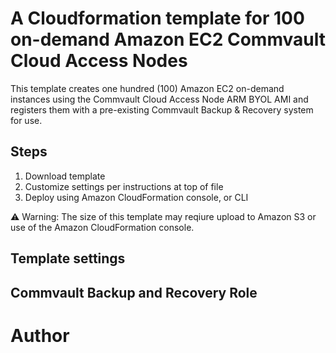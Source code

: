 # A Cloudformation template for 100 on-demand Amazon EC2 Commvault Cloud Access Nodes
This template creates one hundred (100) Amazon EC2 on-demand instances using the Commvault Cloud Access Node ARM BYOL AMI and registers them with a pre-existing Commvault Backup & Recovery system for use.

## Steps
1. Download template
2. Customize settings per instructions at top of file
3. Deploy using Amazon CloudFormation console, or CLI

⚠️ Warning: The size of this template may reqiure upload to Amazon S3 or use of the Amazon CloudFormation console.

## Template settings



## Commvault Backup and Recovery Role

# Author
